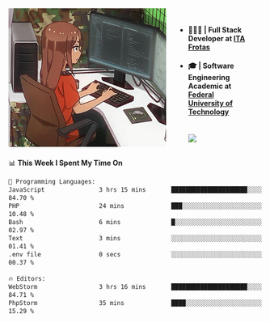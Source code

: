 
<body >
  <div style="display: flex; width: auto; margin-right: 30px ">
    <img align="right" width="312" height="274" style="padding-right:20px; " src="assets/umiko.gif" alt="Computer man" />
    <ul style="flex: 1;">
      <li><h4>🧑🏽‍💻 | Full Stack Developer at <a href="https://itafrotas.com//">ITA Frotas</a></h4></li>
      <li><h4>🎓 | Software Engineering Academic at <a href="http://www.utfpr.edu.br/">Federal University of Technology</a></h4></li>
      <br/>
      <a href="https://skillicons.dev">
        <img src="https://skillicons.dev/icons?i=ts,react,nodejs,go,swift,js,adonis,postgres,c,heroku,gradle,firebase,flutter,docker,aws,java,redis,kubernetes&theme=light&&perline=6 " />
      </a>
    </ul>  
    <br/>
  </div>
</body>


<!--START_SECTION:waka-->
📊 **This Week I Spent My Time On** 

```text
💬 Programming Languages: 
JavaScript               3 hrs 15 mins       █████████████████████░░░░   84.70 % 
PHP                      24 mins             ███░░░░░░░░░░░░░░░░░░░░░░   10.48 % 
Bash                     6 mins              █░░░░░░░░░░░░░░░░░░░░░░░░   02.97 % 
Text                     3 mins              ░░░░░░░░░░░░░░░░░░░░░░░░░   01.41 % 
.env file                0 secs              ░░░░░░░░░░░░░░░░░░░░░░░░░   00.37 % 

🔥 Editors: 
WebStorm                 3 hrs 16 mins       █████████████████████░░░░   84.71 % 
PhpStorm                 35 mins             ████░░░░░░░░░░░░░░░░░░░░░   15.29 % 
```


<!--END_SECTION:waka-->

<!--
**danielr0d/danielr0d** is a ✨ _special_ ✨ repository because its `README.md` (this file) appears on your GitHub profile.

Here are some ideas to get you started:

- 🔭 I’m currently working on ...
- 🌱 I’m currently learning ...
- 👯 I’m looking to collaborate on ...
- 🤔 I’m looking for help with ...
- 💬 Ask me about ...
- 📫 How to reach me: ...
- 😄 Pronouns: ...
- ⚡ Fun fact: ...
-->

